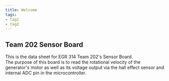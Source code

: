 ```yaml
---
title: Welcome
tags:
- tag1
- tag2
---
```


## Team 202 Sensor Board

This is the data sheet for EGR 314 Team 202's Sensor Board.<br>
The purpose of this board is to read the rotational velocity of the generator's motor as well as its voltage output via the hall effect sensor and internal ADC pin in the microcontroller.
